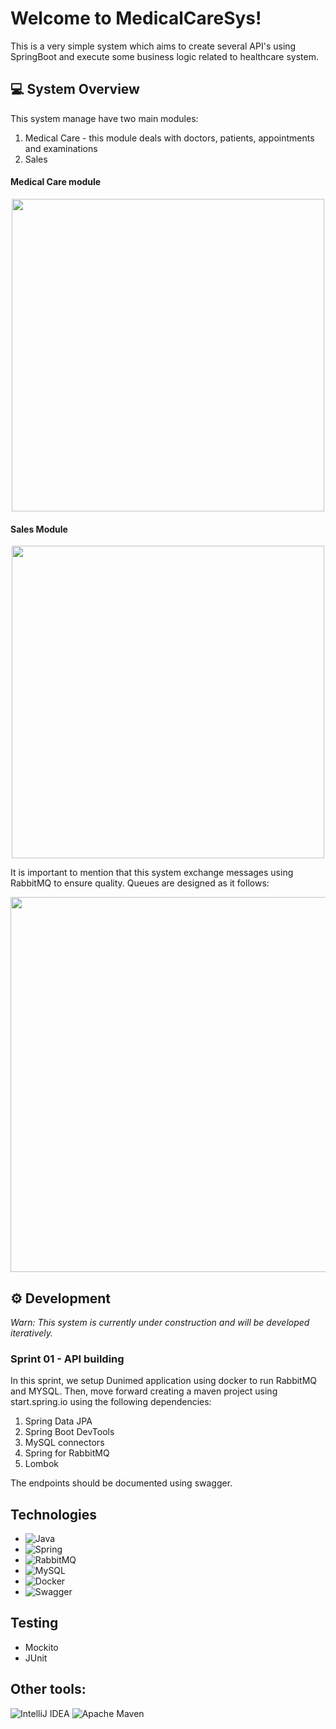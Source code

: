 # Welcome to MedicalCareSys! 

This is a very simple system which aims to create several API's using SpringBoot and execute some business logic related to healthcare system. 


## :computer: System Overview

This system manage have two main modules:
1. Medical Care - this module deals with doctors, patients, appointments and examinations
2. Sales

#### Medical Care module
<div align="center">
<img src="https://user-images.githubusercontent.com/13739735/199307899-43cffd39-af80-4c81-aa18-df3ae8092f83.png" width="500"/>
</div>

#### Sales Module

<div align="center">
<img src="https://user-images.githubusercontent.com/13739735/198321768-f3386db0-cf85-42e4-8116-fec5e470247c.png" width="500"/>
</div>


It is important to mention that this system exchange messages using RabbitMQ to ensure quality. Queues are designed as it follows:

<div align="center">
<img src="https://user-images.githubusercontent.com/13739735/198322962-16304d43-c821-4677-8952-a10e8b5fcc82.png" width="600"/>
</div>



## ⚙️ Development

*Warn: This system is currently under construction and will be developed iteratively.*

### Sprint 01 - API building

In this sprint, we setup Dunimed application using docker to run RabbitMQ and MYSQL. Then, move forward creating a maven project using start.spring.io using the following dependencies:

1. Spring Data JPA
2. Spring Boot DevTools
3. MySQL connectors
4. Spring for RabbitMQ
5. Lombok

The endpoints should be documented using swagger.


## Technologies

- ![Java](https://img.shields.io/badge/java-%23ED8B00.svg?style=for-the-badge&logo=java&logoColor=white)
- ![Spring](https://img.shields.io/badge/spring-%236DB33F.svg?style=for-the-badge&logo=spring&logoColor=white)
- ![RabbitMQ](https://img.shields.io/badge/Rabbitmq-FF6600?style=for-the-badge&logo=rabbitmq&logoColor=white)
- ![MySQL](https://img.shields.io/badge/mysql-%2300f.svg?style=for-the-badge&logo=mysql&logoColor=white)
- ![Docker](https://img.shields.io/badge/docker-%230db7ed.svg?style=for-the-badge&logo=docker&logoColor=white)
- ![Swagger](https://img.shields.io/badge/-Swagger-%23Clojure?style=for-the-badge&logo=swagger&logoColor=white)

## Testing
- Mockito
- JUnit

## Other tools:
 ![IntelliJ IDEA](https://img.shields.io/badge/IntelliJIDEA-000000.svg?style=for-the-badge&logo=intellij-idea&logoColor=white)
 ![Apache Maven](https://img.shields.io/badge/Apache%20Maven-C71A36?style=for-the-badge&logo=Apache%20Maven&logoColor=white)

